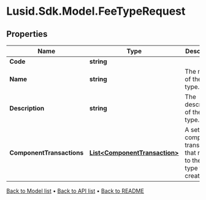 # Lusid.Sdk.Model.FeeTypeRequest

## Properties

Name | Type | Description | Notes
------------ | ------------- | ------------- | -------------
**Code** | **string** |  | 
**Name** | **string** | The name of the fee type. | 
**Description** | **string** | The description of the fee type. | [optional] 
**ComponentTransactions** | [**List&lt;ComponentTransaction&gt;**](ComponentTransaction.md) | A set of component transactions that relate to the fee type to be created. | 

[Back to Model list](../README.md#documentation-for-models) &#8226; [Back to API list](../README.md#documentation-for-api-endpoints) &#8226; [Back to README](../README.md)

